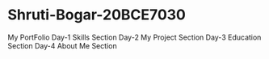 # Shruti-Bogar-20BCE7030
My PortFolio
Day-1 Skills Section
Day-2 My Project Section
Day-3 Education Section
Day-4 About Me Section
